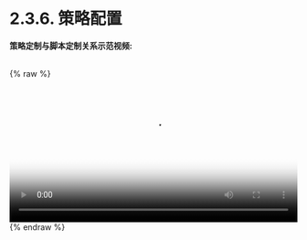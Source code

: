 # 2.3.6. 策略配置

**策略定制与脚本定制关系示范视频:**   

<br />
{% raw %}

<video id="The rules of teaching" class="video-js" controls preload="auto" width="100%" poster="/assets/images/video/The rules of teaching.png" data-setup='{"aspectRatio":"16:9"}'>
  <source src="/assets/video/The rules of teaching.mp4" type='video/mp4' >
  <p class="vjs-no-js">
    To view this video please enable JavaScript, and consider upgrading to a web browser that
    <a href="https://videojs.com/html5-video-support/" target="_blank">supports HTML5 video</a>
  </p>
</video>
{% endraw %}

  